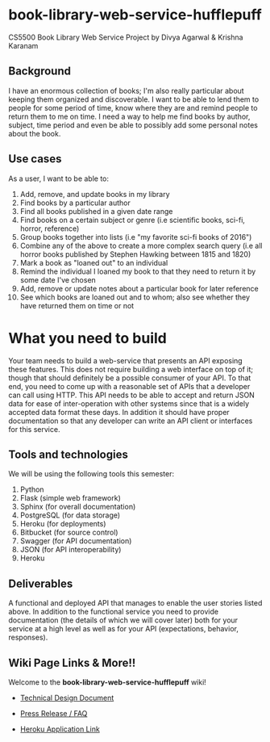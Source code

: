 # book-library-web-service-hufflepuff
CS5500 Book Library Web Service Project by Divya Agarwal & Krishna Karanam

## Background
I have an enormous collection of books; I'm also really particular about keeping them organized and discoverable. I want to be able to lend them to people for some period of time, know where they are and remind people to return them to me on time. I need a way to help me find books by author, subject, time period and even be able to possibly add some personal notes about the book.

## Use cases
As a user, I want to be able to:

1. Add, remove, and update books in my library
2. Find books by a particular author
3. Find all books published in a given date range
4. Find books on a certain subject or genre (i.e scientific books, sci-fi, horror, reference)
5. Group books together into lists (i.e "my favorite sci-fi books of 2016")
6. Combine any of the above to create a more complex search query (i.e all horror books published by Stephen Hawking between 1815 and 1820)
7. Mark a book as "loaned out" to an individual
8. Remind the individual I loaned my book to that they need to return it by some date I've chosen
9. Add, remove or update notes about a particular book for later reference
10. See which books are loaned out and to whom; also see whether they have returned them on time or not

# What you need to build
Your team needs to build a web-service that presents an API exposing these features. This does not require building a web interface on top of it; though that should definitely be a possible consumer of your API. To that end, you need to come up with a reasonable set of APIs that a developer can call using HTTP. This API needs to be able to accept and return JSON data for ease of inter-operation with other systems since that is a widely accepted data format these days. In addition it should have proper documentation so that any developer can write an API client or interfaces for this service.

## Tools and technologies
We will be using the following tools this semester:
1. Python
2. Flask (simple web framework)
3. Sphinx (for overall documentation)
4. PostgreSQL (for data storage)
5. Heroku (for deployments)
6. Bitbucket (for source control)
7. Swagger (for API documentation)
8. JSON (for API interoperability)
9. Heroku

## Deliverables
 A functional and deployed API that manages to enable the user stories listed above. 
 In addition to the functional service you need to provide documentation (the details of which we will cover later) both for your service at a high level as well as for your API (expectations, behavior, responses).
 
 ## Wiki Page Links & More!!
 Welcome to the **book-library-web-service-hufflepuff** wiki!

* [Technical Design Document](https://github.com/neu-seattle-cs5500-fall18/book-library-web-service-hufflepuff/wiki/Technical-Design-Document "Title")

* [Press Release / FAQ](https://github.com/neu-seattle-cs5500-fall18/book-library-web-service-hufflepuff/wiki/Press-Release---FAQ "Title2")

* [Heroku Application Link](https://hufflepuffbookstore.herokuapp.com/ "Title3")

